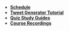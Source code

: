 - [**Schedule**](ReadMe.md)
- [**Tweet Generator Tutorial**](https://makeschool.org/mediabook/oa/tutorials/tweet-generator--data-structures---probability-with-python/lets-get-started/)
- [**Quiz Study Guides**](StudyGuides.md)
- [**Course Recordings**](https://bit.ly/droxey-vids)
